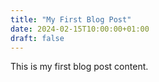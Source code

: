 ```yaml
---
title: "My First Blog Post"
date: 2024-02-15T10:00:00+01:00
draft: false
---
```


This is my first blog post content.